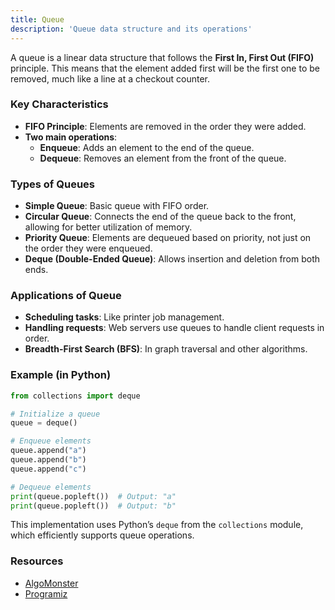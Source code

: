 ```yaml
---
title: Queue
description: 'Queue data structure and its operations'
---
```


A queue is a linear data structure that follows the **First In, First Out (FIFO)** principle. This means that the element added first will be the first one to be removed, much like a line at a checkout counter.

### Key Characteristics

* **FIFO Principle**: Elements are removed in the order they were added.
* **Two main operations**:
    * **Enqueue**: Adds an element to the end of the queue.
    * **Dequeue**: Removes an element from the front of the queue.

### Types of Queues

* **Simple Queue**: Basic queue with FIFO order.
* **Circular Queue**: Connects the end of the queue back to the front, allowing for better utilization of memory.
* **Priority Queue**: Elements are dequeued based on priority, not just on the order they were enqueued.
* **Deque (Double-Ended Queue)**: Allows insertion and deletion from both ends.

### Applications of Queue

* **Scheduling tasks**: Like printer job management.
* **Handling requests**: Web servers use queues to handle client requests in order.
* **Breadth-First Search (BFS)**: In graph traversal and other algorithms.

### Example (in Python)

```python
from collections import deque

# Initialize a queue
queue = deque()

# Enqueue elements
queue.append("a")
queue.append("b")
queue.append("c")

# Dequeue elements
print(queue.popleft())  # Output: "a"
print(queue.popleft())  # Output: "b"

```

This implementation uses Python’s `deque` from the `collections` module, which efficiently supports queue operations.

### Resources

* [AlgoMonster](https://algo.monster/problems/queue_intro)
* [Programiz](https://www.programiz.com/dsa/queue)
